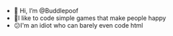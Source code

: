 - 👋 Hi, I’m @Buddlepoof
- 🙂I like to code simple games that make people happy
- 😕I'm an idiot who can barely even code html

<!---
Buddlepoof/Buddlepoof is a ✨ special ✨ repository because its `README.md` (this file) appears on your GitHub profile.
You can click the Preview link to take a look at your changes.
--->

